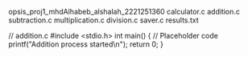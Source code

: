 opsis_proj1_mhdAlhabeb_alshalah_2221251360
calculator.c
addition.c
subtraction.c
multiplication.c
division.c
saver.c
results.txt

// addition.c
#include <stdio.h>
int main() {
    // Placeholder code
    printf("Addition process started\n");
    return 0;
}
